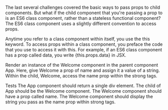 The last several challenges covered the basic ways to pass props to child components. But what if the child component that you're passing a prop to is an ES6 class component, rather than a stateless functional component? The ES6 class component uses a slightly different convention to access props.

Anytime you refer to a class component within itself, you use the this keyword. To access props within a class component, you preface the code that you use to access it with this. For example, if an ES6 class component has a prop called data, you write {this.props.data} in JSX.

Render an instance of the Welcome component in the parent component App. Here, give Welcome a prop of name and assign it a value of a string. Within the child, Welcome, access the name prop within the strong tags.

Tests
The App component should return a single div element.
The child of App should be the Welcome component.
The Welcome component should have a prop called name.
The Welcome component should display the string you pass as the name prop within strong tags.